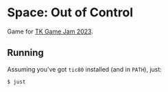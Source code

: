 # Space: Out of Control

Game for [TK Game Jam 2023](https://itch.io/jam/tk-game-jam-2023).

## Running

Assuming you've got `tic80` installed (and in `PATH`), just:

``` bash
$ just
```
